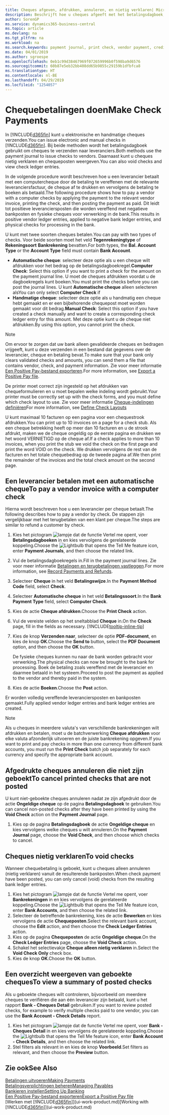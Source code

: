 ```yaml
---
title: Cheques afgeven, afdrukken, annuleren, en nietig verklaren| Microsoft Docs
description: Beschrijft hoe u cheques afgeeft met het betalingsdagboek, cheques afdrukt, en chequeposten nietig verklaart of weergeeft in Business Central.
author: SorenGP
ms.service: dynamics365-business-central
ms.topic: article
ms.devlang: na
ms.tgt_pltfrm: na
ms.workload: na
ms.search.keywords: payment journal, print check, vendor payment, creditor, debt, balance due, AP
ms.date: 04/01/2019
ms.author: sgroespe
ms.openlocfilehash: 0eb1c99d38467969f072659996b0f598ba9d6576
ms.sourcegitcommit: 60b87e5eb32bb408dd65b9855c29159b1dfbfca8
ms.translationtype: HT
ms.contentlocale: nl-BE
ms.lasthandoff: 04/29/2019
ms.locfileid: "1254057"
---
```

# <a name="make-check-payments"></a><span data-ttu-id="e60c4-103">Chequebetalingen doen</span><span class="sxs-lookup"><span data-stu-id="e60c4-103">Make Check Payments</span></span>
<span data-ttu-id="e60c4-104">In [!INCLUDE[d365fin](includes/d365fin_md.md)] kunt u elektronische en handmatige cheques verzenden.</span><span class="sxs-lookup"><span data-stu-id="e60c4-104">You can issue electronic and manual checks in [!INCLUDE[d365fin](includes/d365fin_md.md)].</span></span> <span data-ttu-id="e60c4-105">Bij beide methoden wordt het betalingsdagboek gebruikt om cheques te verzenden naar leveranciers.</span><span class="sxs-lookup"><span data-stu-id="e60c4-105">Both methods use the payment journal to issue checks to vendors.</span></span> <span data-ttu-id="e60c4-106">Daarnaast kunt u cheques nietig verklaren en chequeposten weergeven.</span><span class="sxs-lookup"><span data-stu-id="e60c4-106">You can also void checks and view check ledger entries.</span></span>

<span data-ttu-id="e60c4-107">In de volgende procedure wordt beschreven hoe u een leverancier betaalt met een computercheque door de betaling te vereffenen met de relevante leveranciersfactuur, de cheque af te drukken en vervolgens de betaling te boeken als betaald.</span><span class="sxs-lookup"><span data-stu-id="e60c4-107">The following procedure shows how to pay a vendor with a computer checks by applying the payment to the relevant vendor invoice, printing the check, and then posting the payment as paid.</span></span> <span data-ttu-id="e60c4-108">Dit leidt tot positieve leveranciersposten die worden vereffend met negatieve bankposten en fysieke cheques voor verwerking in de bank.</span><span class="sxs-lookup"><span data-stu-id="e60c4-108">This results in positive vendor ledger entries, applied to negative bank ledger entries, and physical checks for processing in the bank.</span></span>

<span data-ttu-id="e60c4-109">U kunt met twee soorten cheques betalen.</span><span class="sxs-lookup"><span data-stu-id="e60c4-109">You can pay with two types of checks.</span></span> <span data-ttu-id="e60c4-110">Voor beide soorten moet het veld **Tegenrekeningtype** of **Rekeningsoort** **Bankrekening** bevatten.</span><span class="sxs-lookup"><span data-stu-id="e60c4-110">For both types, the **Bal. Account Type** or the **Account Type** field must contain **Bank Account**.</span></span>

- <span data-ttu-id="e60c4-111">**Automatische cheque**: selecteer deze optie als u een cheque wilt afdrukken voor het bedrag op de betalingsdagboekregel.</span><span class="sxs-lookup"><span data-stu-id="e60c4-111">**Computer Check**: Select this option if you want to print a check for the amount on the payment journal line.</span></span> <span data-ttu-id="e60c4-112">U moet de cheques afdrukken voordat u de dagboekregels kunt boeken.</span><span class="sxs-lookup"><span data-stu-id="e60c4-112">You must print the checks before you can post the journal lines.</span></span> <span data-ttu-id="e60c4-113">U kunt **Automatische cheque** alleen selecteren als</span><span class="sxs-lookup"><span data-stu-id="e60c4-113">You can only select **Computer Check** if</span></span>
- <span data-ttu-id="e60c4-114">**Handmatige cheque**: selecteer deze optie als u handmatig een cheque hebt gemaakt en er een bijbehorende chequepost moet worden gemaakt voor dit bedrag.</span><span class="sxs-lookup"><span data-stu-id="e60c4-114">**Manual Check**: Select this option if you have created a check manually and want to create a corresponding check ledger entry for this amount.</span></span> <span data-ttu-id="e60c4-115">Met deze optie kunt u de cheque niet afdrukken.</span><span class="sxs-lookup"><span data-stu-id="e60c4-115">By using this option, you cannot print the check.</span></span>

> [!NOTE]  
> <span data-ttu-id="e60c4-116">Om ervoor te zorgen dat uw bank alleen gevalideerde cheques en bedragen vrijgeeft, kunt u deze verzenden in een bestand dat gegevens over de leverancier, cheque en betaling bevat.</span><span class="sxs-lookup"><span data-stu-id="e60c4-116">To make sure that your bank only clears validated checks and amounts, you can send them a file that contains vendor, check, and payment information.</span></span> <span data-ttu-id="e60c4-117">Zie voor meer informatie [Een Positive Pay-bestand exporteren](finance-how-positive-pay.md).</span><span class="sxs-lookup"><span data-stu-id="e60c4-117">For more information, see [Export a Positive Pay file](finance-how-positive-pay.md).</span></span>

<span data-ttu-id="e60c4-118">De printer moet correct zijn ingesteld op het afdrukken van chequeformulieren en u moet bepalen welke indeling wordt gebruikt.</span><span class="sxs-lookup"><span data-stu-id="e60c4-118">Your printer must be correctly set up with the check forms, and you must define which check layout to use.</span></span> <span data-ttu-id="e60c4-119">Zie voor meer informatie [Cheque-indelingen definiëren](finance-how-define-check-layouts.md)</span><span class="sxs-lookup"><span data-stu-id="e60c4-119">For more information, see [Define Check Layouts](finance-how-define-check-layouts.md)</span></span>

<span data-ttu-id="e60c4-120">U kunt maximaal 10 facturen op een pagina voor een chequestrook afdrukken.</span><span class="sxs-lookup"><span data-stu-id="e60c4-120">You can print up to 10 invoices on a page for a check stub.</span></span> <span data-ttu-id="e60c4-121">Als een cheque betrekking heeft op meer dan 10 facturen en u de strook afdrukt, maken we de cheque ongeldig op de eerste pagina en drukken we het woord VERNIETIGD op de cheque af.</span><span class="sxs-lookup"><span data-stu-id="e60c4-121">If a check applies to more than 10 invoices, when you print the stub we void the check on the first page and print the word VOID on the check.</span></span> <span data-ttu-id="e60c4-122">We drukken vervolgens de rest van de facturen en het totale chequebedrag op de tweede pagina af.</span><span class="sxs-lookup"><span data-stu-id="e60c4-122">We then print the remainder of the invoices and the total check amount on the second page.</span></span> 

## <a name="to-pay-a-vendor-invoice-with-a-computer-check"></a><span data-ttu-id="e60c4-123">Een leverancier betalen met een automatische cheque</span><span class="sxs-lookup"><span data-stu-id="e60c4-123">To pay a vendor invoice with a computer check</span></span>
<span data-ttu-id="e60c4-124">Hierna wordt beschreven hoe u een leverancier per cheque betaalt.</span><span class="sxs-lookup"><span data-stu-id="e60c4-124">The following describes how to pay a vendor by check.</span></span> <span data-ttu-id="e60c4-125">De stappen zijn vergelijkbaar met het terugbetalen van een klant per cheque.</span><span class="sxs-lookup"><span data-stu-id="e60c4-125">The steps are similar to refund a customer by check.</span></span>

1. <span data-ttu-id="e60c4-126">Kies het pictogram ![lampje dat de functie Vertel me opent](media/ui-search/search_small.png "Vertel me wat u wilt doen"), voer **Betalingsdagboeken** in en kies vervolgens de gerelateerde koppeling.</span><span class="sxs-lookup"><span data-stu-id="e60c4-126">Choose the ![Lightbulb that opens the Tell Me feature](media/ui-search/search_small.png "Tell me what you want to do") icon, enter **Payment Journals**, and then choose the related link.</span></span>
2. <span data-ttu-id="e60c4-127">Vul de betalingsdagboekregels in.</span><span class="sxs-lookup"><span data-stu-id="e60c4-127">Fill in the payment journal lines.</span></span> <span data-ttu-id="e60c4-128">Zie voor meer informatie [Betalingen en terugbetalingen vastleggen](payables-how-post-payments-refunds.md).</span><span class="sxs-lookup"><span data-stu-id="e60c4-128">For more information, see [Record Payments and Refunds](payables-how-post-payments-refunds.md).</span></span>
3. <span data-ttu-id="e60c4-129">Selecteer **Cheque** in het veld **Betalingswijze**.</span><span class="sxs-lookup"><span data-stu-id="e60c4-129">In the **Payment Method Code** field, select **Check**.</span></span>
4. <span data-ttu-id="e60c4-130">Selecteer **Automatische cheque** in het veld **Betalingssoort**.</span><span class="sxs-lookup"><span data-stu-id="e60c4-130">In the **Bank Payment Type** field, select **Computer Check**.</span></span>
5. <span data-ttu-id="e60c4-131">Kies de actie **Cheque afdrukken**.</span><span class="sxs-lookup"><span data-stu-id="e60c4-131">Choose the **Print Check** action.</span></span>
6. <span data-ttu-id="e60c4-132">Vul de vereiste velden op het sneltabblad **Cheque** in.</span><span class="sxs-lookup"><span data-stu-id="e60c4-132">On the **Check** page, fill in the fields as necessary.</span></span> [!INCLUDE[tooltip-inline-tip](includes/tooltip-inline-tip_md.md)]
7. <span data-ttu-id="e60c4-133">Kies de knop **Verzenden naar**, selecteer de optie **PDF-document**, en kies de knop **OK**.</span><span class="sxs-lookup"><span data-stu-id="e60c4-133">Choose the **Send to** button, select the **PDF Document** option, and then choose the **OK** button.</span></span>

    <span data-ttu-id="e60c4-134">De fysieke cheques kunnen nu naar de bank worden gebracht voor verwerking.</span><span class="sxs-lookup"><span data-stu-id="e60c4-134">The physical checks can now be brought to the bank for processing.</span></span> <span data-ttu-id="e60c4-135">Boek de betaling zoals vereffend met de leverancier en daarmee betaald in het systeem.</span><span class="sxs-lookup"><span data-stu-id="e60c4-135">Proceed to post the payment as applied to the vendor and thereby paid in the system.</span></span>
8. <span data-ttu-id="e60c4-136">Kies de actie **Boeken**.</span><span class="sxs-lookup"><span data-stu-id="e60c4-136">Choose the **Post** action.</span></span>

<span data-ttu-id="e60c4-137">Er worden volledig vereffende leveranciersposten en bankposten gemaakt.</span><span class="sxs-lookup"><span data-stu-id="e60c4-137">Fully applied vendor ledger entries and bank ledger entries are created.</span></span>

> [!NOTE]  
> <span data-ttu-id="e60c4-138">Als u cheques in meerdere valuta's van verschillende bankrekeningen wilt afdrukken en betalen, moet u de batchverwerking **Cheque afdrukken** voor elke valuta afzonderlijk uitvoeren en de juiste bankrekening opgeven.</span><span class="sxs-lookup"><span data-stu-id="e60c4-138">If you want to print and pay checks in more than one currency from different bank accounts, you must run the **Print Check** batch job separately for each currency and specify the appropriate bank account.</span></span>

## <a name="to-cancel-printed-checks-that-are-not-posted"></a><span data-ttu-id="e60c4-139">Afgedrukte cheques annuleren die niet zijn geboekt</span><span class="sxs-lookup"><span data-stu-id="e60c4-139">To cancel printed checks that are not posted</span></span>
<span data-ttu-id="e60c4-140">U kunt niet-geboekte cheques annuleren nadat ze zijn afgedrukt door de actie **Ongeldige cheque** op de pagina **Betalingsdagboek** te gebruiken.</span><span class="sxs-lookup"><span data-stu-id="e60c4-140">You can cancel non-posted checks after they have been printed by using the **Void Check** action on the **Payment Journal** page.</span></span>

1. <span data-ttu-id="e60c4-141">Kies op de pagina **Betalingsdagboek** de actie **Ongeldige cheque** en kies vervolgens welke cheques u wilt annuleren.</span><span class="sxs-lookup"><span data-stu-id="e60c4-141">On the **Payment Journal** page, choose the **Void Check**, and then choose which checks to cancel.</span></span>

## <a name="to-void-checks"></a><span data-ttu-id="e60c4-142">Cheques nietig verklaren</span><span class="sxs-lookup"><span data-stu-id="e60c4-142">To void checks</span></span>
<span data-ttu-id="e60c4-143">Wanneer chequebetaling is geboekt, kunt u cheques alleen annuleren (nietig verklaren) vanuit de resulterende bankposten.</span><span class="sxs-lookup"><span data-stu-id="e60c4-143">When check payment have been posted, you can only cancel (void) checks from the resulting bank ledger entries.</span></span>

1. <span data-ttu-id="e60c4-144">Kies het pictogram ![lampje dat de functie Vertel me opent](media/ui-search/search_small.png "Vertel me wat u wilt doen"), voer **Bankrekeningen** in en kies vervolgens de gerelateerde koppeling.</span><span class="sxs-lookup"><span data-stu-id="e60c4-144">Choose the ![Lightbulb that opens the Tell Me feature](media/ui-search/search_small.png "Tell me what you want to do") icon, enter **Bank Accounts**, and then choose the related link.</span></span>
2. <span data-ttu-id="e60c4-145">Selecteer de betreffende bankrekening, kies de actie **Bewerken** en kies vervolgens de actie **Chequeposten**.</span><span class="sxs-lookup"><span data-stu-id="e60c4-145">Select the relevant bank account, choose the **Edit** action, and then choose the **Check Ledger Entries** action.</span></span>
3. <span data-ttu-id="e60c4-146">Kies op de pagina **Chequeposten** de actie **Ongeldige cheque**.</span><span class="sxs-lookup"><span data-stu-id="e60c4-146">On the **Check Ledger Entries** page, choose the **Void Check** action.</span></span>
4. <span data-ttu-id="e60c4-147">Schakel het selectievakje **Cheque alleen nietig verklaren** in.</span><span class="sxs-lookup"><span data-stu-id="e60c4-147">Select the **Void Check Only** check box.</span></span>
5. <span data-ttu-id="e60c4-148">Kies de knop **OK**.</span><span class="sxs-lookup"><span data-stu-id="e60c4-148">Choose the **OK** button.</span></span>

## <a name="to-view-a-summary-of-posted-checks"></a><span data-ttu-id="e60c4-149">Een overzicht weergeven van geboekte cheques</span><span class="sxs-lookup"><span data-stu-id="e60c4-149">To view a summary of posted checks</span></span>
<span data-ttu-id="e60c4-150">Als u geboekte cheques wilt controleren, bijvoorbeeld om meerdere cheques te verifiëren die aan één leverancier zijn betaald, kunt u het rapport **Bank - Cheques Detail** gebruiken.</span><span class="sxs-lookup"><span data-stu-id="e60c4-150">If you want to review posted checks, for example to verify multiple checks paid to one vendor, you can use the **Bank Account - Check Details** report.</span></span>
1. <span data-ttu-id="e60c4-151">Kies het pictogram ![lampje dat de functie Vertel me opent](media/ui-search/search_small.png "Vertel me wat u wilt doen"), voer **Bank - Cheques Detail** in en kies vervolgens de gerelateerde koppeling.</span><span class="sxs-lookup"><span data-stu-id="e60c4-151">Choose the ![Lightbulb that opens the Tell Me feature](media/ui-search/search_small.png "Tell me what you want to do") icon, enter **Bank Account - Check Details**, and then choose the related link.</span></span>
2. <span data-ttu-id="e60c4-152">Stel filters als relevant in en kies de knop **Voorbeeld**.</span><span class="sxs-lookup"><span data-stu-id="e60c4-152">Set filters as relevant, and then choose the **Preview** button.</span></span>

## <a name="see-also"></a><span data-ttu-id="e60c4-153">Zie ook</span><span class="sxs-lookup"><span data-stu-id="e60c4-153">See Also</span></span>
[<span data-ttu-id="e60c4-154">Betalingen uitvoeren</span><span class="sxs-lookup"><span data-stu-id="e60c4-154">Making Payments</span></span>](payables-make-payments.md)  
[<span data-ttu-id="e60c4-155">Betalingsverplichtingen beheren</span><span class="sxs-lookup"><span data-stu-id="e60c4-155">Managing Payables</span></span>](payables-manage-payables.md)  
[<span data-ttu-id="e60c4-156">Bankieren instellen</span><span class="sxs-lookup"><span data-stu-id="e60c4-156">Setting Up Banking</span></span>](bank-setup-banking.md)  
[<span data-ttu-id="e60c4-157">Een Positive Pay-bestand exporteren</span><span class="sxs-lookup"><span data-stu-id="e60c4-157">Export a Positive Pay file</span></span>](finance-how-positive-pay.md)  
<span data-ttu-id="e60c4-158">[Werken met [!INCLUDE[d365fin](includes/d365fin_md.md)]](ui-work-product.md)</span><span class="sxs-lookup"><span data-stu-id="e60c4-158">[Working with [!INCLUDE[d365fin](includes/d365fin_md.md)]](ui-work-product.md)</span></span>  
